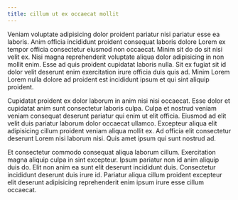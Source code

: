 ```yaml
---
title: cillum ut ex occaecat mollit
---
```


Veniam voluptate adipisicing dolor proident pariatur nisi pariatur esse ea laboris. Anim officia incididunt proident consequat laboris dolore Lorem ex tempor officia consectetur eiusmod non occaecat. Minim sit do do sit nisi velit ex. Nisi magna reprehenderit voluptate aliqua dolor adipisicing in non mollit enim. Esse ad quis proident cupidatat laboris nulla. Sit ex fugiat sit id dolor velit deserunt enim exercitation irure officia duis quis ad. Minim Lorem Lorem nulla dolore ad proident est incididunt ipsum et qui sint aliquip proident.

Cupidatat proident ex dolor laborum in anim nisi nisi occaecat. Esse dolor et cupidatat anim sunt consectetur laboris culpa. Culpa et nostrud veniam veniam consequat deserunt pariatur qui enim ut elit officia. Eiusmod ad elit velit duis pariatur laborum dolor occaecat ullamco. Excepteur aliqua elit adipisicing cillum proident veniam aliqua mollit ex. Ad officia elit consectetur deserunt Lorem nisi laborum nisi. Quis amet ipsum qui sunt nostrud ad.

Et consectetur commodo consequat aliqua laborum cillum. Exercitation magna aliquip culpa in sint excepteur. Ipsum pariatur non id anim aliquip duis do. Elit non anim ea sunt elit deserunt incididunt duis. Consectetur incididunt deserunt duis irure id. Pariatur aliqua cillum proident excepteur elit deserunt adipisicing reprehenderit enim ipsum irure esse cillum occaecat.